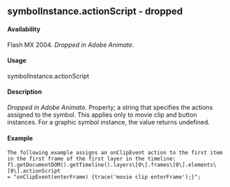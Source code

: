## symbolInstance.actionScript - dropped

#### Availability

Flash MX 2004. *Dropped in Adobe Animate*.

#### Usage

symbolInstance.actionScript

#### Description

*Dropped in Adobe Animate.*
Property; a string that specifies the actions assigned to the symbol. This applies only to movie clip and button instances. For a graphic symbol instance, the value returns undefined.

#### Example

```
The following example assigns an onClipEvent action to the first item in the first frame of the first layer in the timeline:
fl.getDocumentDOM().getTimeline().layers\[0\].frames\[0\].elements\[0\].actionScript
= "onClipEvent(enterFrame) {trace('movie clip enterFrame');}";

```